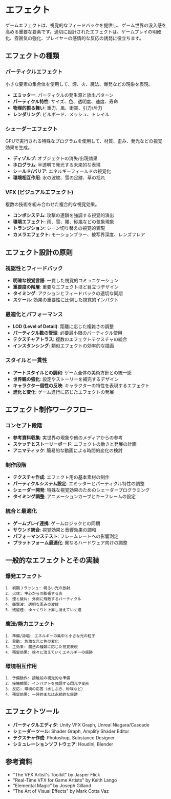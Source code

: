 # エフェクト

ゲームエフェクトは、視覚的なフィードバックを提供し、ゲーム世界の没入感を高める重要な要素です。適切に設計されたエフェクトは、ゲームプレイの明確化、雰囲気の強化、プレイヤーの感情的な反応の誘発に役立ちます。

## エフェクトの種類

### パーティクルエフェクト

小さな要素の集合体を使用して、煙、火、魔法、爆発などの現象を表現。

- **エミッター**: パーティクルの発生源と放出パターン
- **パーティクル特性**: サイズ、色、透明度、速度、寿命
- **物理的振る舞い**: 重力、風、衝突、引力/斥力
- **レンダリング**: ビルボード、メッシュ、トレイル

### シェーダーエフェクト

GPUで実行される特殊なプログラムを使用して、材質、歪み、発光などの視覚効果を生成。

- **ディゾルブ**: オブジェクトの消失/出現効果
- **ホログラム**: 半透明で発光する未来的な表現
- **シールド/バリア**: エネルギーフィールドの視覚化
- **環境相互作用**: 水の波紋、雪の足跡、草の揺れ

### VFX (ビジュアルエフェクト)

複数の技術を組み合わせた複合的な視覚効果。

- **コンボシステム**: 攻撃の連鎖を強調する視覚的演出
- **環境エフェクト**: 雨、雪、霧、砂嵐などの気象現象
- **トランジション**: シーン切り替えの視覚的表現
- **カメラエフェクト**: モーションブラー、被写界深度、レンズフレア

## エフェクト設計の原則

### 視認性とフィードバック

- **明確な視覚言語**: 一貫した視覚的コミュニケーション
- **重要度の階層**: 重要なエフェクトほど目立つデザイン
- **タイミング**: アクションとフィードバックの適切な同期
- **スケール**: 効果の重要性に比例した視覚的インパクト

### 最適化とパフォーマンス

- **LOD (Level of Detail)**: 距離に応じた複雑さの調整
- **パーティクル数の管理**: 必要最小限のパーティクル使用
- **テクスチャアトラス**: 複数のエフェクトテクスチャの統合
- **インスタンシング**: 類似エフェクトの効率的な描画

### スタイルと一貫性

- **アートスタイルとの調和**: ゲーム全体の美術方針との統一感
- **世界観の強化**: 設定やストーリーを補完するデザイン
- **キャラクター個性の反映**: キャラクターの特性を表現するエフェクト
- **進化と変化**: ゲーム進行に応じたエフェクトの発展

## エフェクト制作ワークフロー

### コンセプト段階

- **参考資料収集**: 実世界の現象や他のメディアからの参考
- **スケッチとストーリーボード**: エフェクトの動きと発展の計画
- **アニマティック**: 簡易的な動画による時間的変化の検討

### 制作段階

- **テクスチャ作成**: エフェクト用の基本素材の制作
- **パーティクルシステム設定**: エミッターとパーティクル特性の調整
- **シェーダー開発**: 特殊な視覚効果のためのシェーダープログラミング
- **タイミング調整**: アニメーションカーブとキーフレームの設定

### 統合と最適化

- **ゲームプレイ連携**: ゲームロジックとの同期
- **サウンド統合**: 視覚効果と音響効果の調和
- **パフォーマンステスト**: フレームレートへの影響測定
- **プラットフォーム最適化**: 異なるハードウェア向けの調整

## 一般的なエフェクトとその実装

### 爆発エフェクト

```
1. 初期フラッシュ: 明るい光の放射
2. 火球: 中心からの膨張する炎
3. 煙と破片: 外側に飛散するパーティクル
4. 衝撃波: 透明な歪みの波紋
5. 残留煙: ゆっくりと上昇し消えていく煙
```

### 魔法/能力エフェクト

```
1. 準備/詠唱: エネルギーの集中と小さな光の粒子
2. 発動: 急激な光と色の変化
3. 主効果: 魔法の種類に応じた視覚表現
4. 残留効果: 徐々に消えていくエネルギーの痕跡
```

### 環境相互作用

```
1. 予備動作: 接触前の視覚的な準備
2. 接触瞬間: インパクトを強調する閃光や変形
3. 反応: 環境の応答（水しぶき、砂埃など）
4. 残留効果: 一時的または永続的な痕跡
```

## エフェクトツール

- **パーティクルエディタ**: Unity VFX Graph, Unreal Niagara/Cascade
- **シェーダーツール**: Shader Graph, Amplify Shader Editor
- **テクスチャ作成**: Photoshop, Substance Designer
- **シミュレーションソフトウェア**: Houdini, Blender

## 参考資料

- "The VFX Artist's Toolkit" by Jasper Flick
- "Real-Time VFX for Game Artists" by Keith Lango
- "Elemental Magic" by Joseph Gilland
- "The Art of Visual Effects" by Mark Cotta Vaz